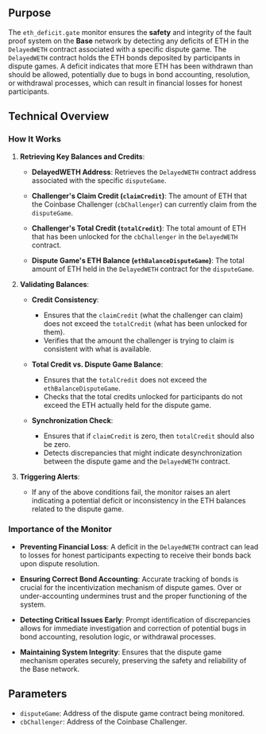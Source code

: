 ## Purpose

The `eth_deficit.gate` monitor ensures the **safety** and integrity of the fault proof system on the **Base** network by detecting any deficits of ETH in the `DelayedWETH` contract associated with a specific dispute game. The `DelayedWETH` contract holds the ETH bonds deposited by participants in dispute games. A deficit indicates that more ETH has been withdrawn than should be allowed, potentially due to bugs in bond accounting, resolution, or withdrawal processes, which can result in financial losses for honest participants.

## Technical Overview

### How It Works

1. **Retrieving Key Balances and Credits**:

   - **DelayedWETH Address**: Retrieves the `DelayedWETH` contract address associated with the specific `disputeGame`.

   - **Challenger's Claim Credit (`claimCredit`)**: The amount of ETH that the Coinbase Challenger (`cbChallenger`) can currently claim from the `disputeGame`.

   - **Challenger's Total Credit (`totalCredit`)**: The total amount of ETH that has been unlocked for the `cbChallenger` in the `DelayedWETH` contract.

   - **Dispute Game's ETH Balance (`ethBalanceDisputeGame`)**: The total amount of ETH held in the `DelayedWETH` contract for the `disputeGame`.

2. **Validating Balances**:

   - **Credit Consistency**:
     - Ensures that the `claimCredit` (what the challenger can claim) does not exceed the `totalCredit` (what has been unlocked for them).
     - Verifies that the amount the challenger is trying to claim is consistent with what is available.

   - **Total Credit vs. Dispute Game Balance**:
     - Ensures that the `totalCredit` does not exceed the `ethBalanceDisputeGame`.
     - Checks that the total credits unlocked for participants do not exceed the ETH actually held for the dispute game.

   - **Synchronization Check**:
     - Ensures that if `claimCredit` is zero, then `totalCredit` should also be zero.
     - Detects discrepancies that might indicate desynchronization between the dispute game and the `DelayedWETH` contract.

3. **Triggering Alerts**:

   - If any of the above conditions fail, the monitor raises an alert indicating a potential deficit or inconsistency in the ETH balances related to the dispute game.

### Importance of the Monitor

- **Preventing Financial Loss**: A deficit in the `DelayedWETH` contract can lead to losses for honest participants expecting to receive their bonds back upon dispute resolution.

- **Ensuring Correct Bond Accounting**: Accurate tracking of bonds is crucial for the incentivization mechanism of dispute games. Over or under-accounting undermines trust and the proper functioning of the system.

- **Detecting Critical Issues Early**: Prompt identification of discrepancies allows for immediate investigation and correction of potential bugs in bond accounting, resolution logic, or withdrawal processes.

- **Maintaining System Integrity**: Ensures that the dispute game mechanism operates securely, preserving the safety and reliability of the Base network.

## Parameters

- `disputeGame`: Address of the dispute game contract being monitored.
- `cbChallenger`: Address of the Coinbase Challenger.

